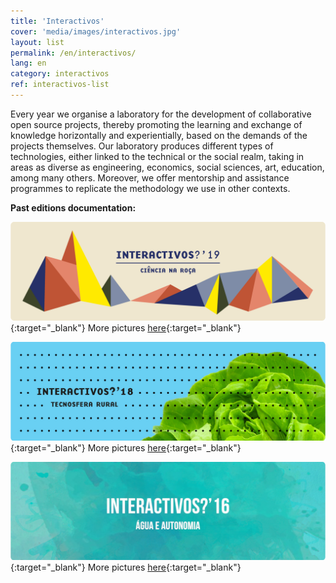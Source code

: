 ```yaml
---
title: 'Interactivos'
cover: 'media/images/interactivos.jpg'
layout: list
permalink: /en/interactivos/
lang: en
category: interactivos
ref: interactivos-list
---
```

Every year we organise a laboratory for the development of collaborative open source projects, thereby promoting the learning and exchange of knowledge horizontally and experientially, based on the demands of the projects themselves. Our laboratory produces different types of technologies, either linked to the technical or the social realm, taking in areas as diverse as engineering, economics, social sciences, art, education, among many others. Moreover, we offer mentorship and assistance programmes to replicate the methodology we use in other contexts.

  
**Past editions documentation:**

[![](/media/images/interactivos19.jpg)](https://interactivos.silo.org.br/2019){:target="_blank"}
More pictures [here](https://www.flickr.com/photos/184616193@N07/albums/with/72157711069333713){:target="_blank"}
  
[![](/media/images/interactivos18.jpg)](https://interactivos.silo.org.br/2018){:target="_blank"}
More pictures [here](https://www.flickr.com/photos/silolatitude/albums){:target="_blank"}
  
[![](/media/images/interactivos16.jpg)](https://interactivos.silo.org.br/2016){:target="_blank"}
More pictures [here](https://www.flickr.com/photos/interactivos16/){:target="_blank"}
